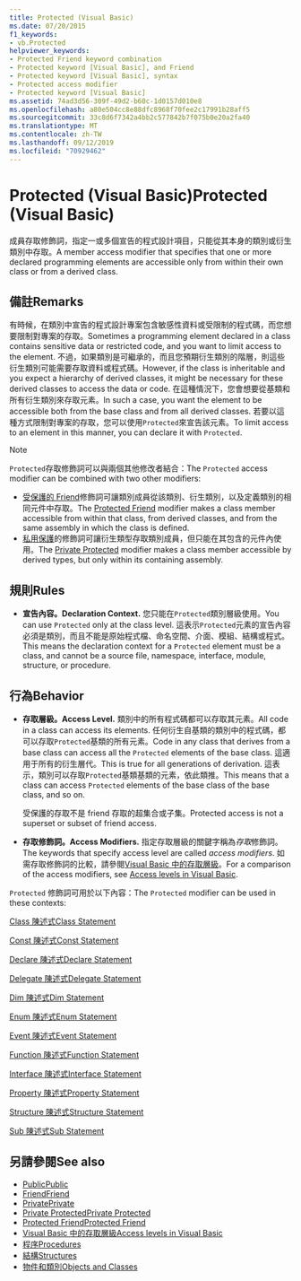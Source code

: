 ```yaml
---
title: Protected (Visual Basic)
ms.date: 07/20/2015
f1_keywords:
- vb.Protected
helpviewer_keywords:
- Protected Friend keyword combination
- Protected keyword [Visual Basic], and Friend
- Protected keyword [Visual Basic], syntax
- Protected access modifier
- Protected keyword [Visual Basic]
ms.assetid: 74ad3d56-309f-49d2-b60c-1d0157d010e8
ms.openlocfilehash: a80e504cc8e88dfc8968f70fee2c17991b28aff5
ms.sourcegitcommit: 33c8d6f7342a4bb2c577842b7f075b0e20a2fa40
ms.translationtype: MT
ms.contentlocale: zh-TW
ms.lasthandoff: 09/12/2019
ms.locfileid: "70929462"
---
```

# <a name="protected-visual-basic"></a><span data-ttu-id="18a4d-102">Protected (Visual Basic)</span><span class="sxs-lookup"><span data-stu-id="18a4d-102">Protected (Visual Basic)</span></span>
<span data-ttu-id="18a4d-103">成員存取修飾詞，指定一或多個宣告的程式設計項目，只能從其本身的類別或衍生類別中存取。</span><span class="sxs-lookup"><span data-stu-id="18a4d-103">A member access modifier that specifies that one or more declared programming elements are accessible only from within their own class or from a derived class.</span></span>  
  
## <a name="remarks"></a><span data-ttu-id="18a4d-104">備註</span><span class="sxs-lookup"><span data-stu-id="18a4d-104">Remarks</span></span>  
 <span data-ttu-id="18a4d-105">有時候，在類別中宣告的程式設計專案包含敏感性資料或受限制的程式碼，而您想要限制對專案的存取。</span><span class="sxs-lookup"><span data-stu-id="18a4d-105">Sometimes a programming element declared in a class contains sensitive data or restricted code, and you want to limit access to the element.</span></span> <span data-ttu-id="18a4d-106">不過，如果類別是可繼承的，而且您預期衍生類別的階層，則這些衍生類別可能需要存取資料或程式碼。</span><span class="sxs-lookup"><span data-stu-id="18a4d-106">However, if the class is inheritable and you expect a hierarchy of derived classes, it might be necessary for these derived classes to access the data or code.</span></span> <span data-ttu-id="18a4d-107">在這種情況下，您會想要從基類和所有衍生類別來存取元素。</span><span class="sxs-lookup"><span data-stu-id="18a4d-107">In such a case, you want the element to be accessible both from the base class and from all derived classes.</span></span> <span data-ttu-id="18a4d-108">若要以這種方式限制對專案的存取，您可以使用`Protected`來宣告該元素。</span><span class="sxs-lookup"><span data-stu-id="18a4d-108">To limit access to an element in this manner, you can declare it with `Protected`.</span></span>  

> [!NOTE]
> <span data-ttu-id="18a4d-109">`Protected`存取修飾詞可以與兩個其他修改者結合：</span><span class="sxs-lookup"><span data-stu-id="18a4d-109">The `Protected` access modifier can be combined with two other modifiers:</span></span>
>
> - <span data-ttu-id="18a4d-110">[受保護的 Friend](protected-friend.md)修飾詞可讓類別成員從該類別、衍生類別，以及定義類別的相同元件中存取。</span><span class="sxs-lookup"><span data-stu-id="18a4d-110">The [Protected Friend](protected-friend.md) modifier makes a class member accessible from within that class, from derived classes, and from the same assembly in which the class is defined.</span></span> 
> - <span data-ttu-id="18a4d-111">[私用保護](private-protected.md)的修飾詞可讓衍生類型存取類別成員，但只能在其包含的元件內使用。</span><span class="sxs-lookup"><span data-stu-id="18a4d-111">The [Private Protected](private-protected.md) modifier makes a class member accessible by derived types, but only within its containing assembly.</span></span>
  
## <a name="rules"></a><span data-ttu-id="18a4d-112">規則</span><span class="sxs-lookup"><span data-stu-id="18a4d-112">Rules</span></span>  
  
- <span data-ttu-id="18a4d-113">**宣告內容。**</span><span class="sxs-lookup"><span data-stu-id="18a4d-113">**Declaration Context.**</span></span> <span data-ttu-id="18a4d-114">您只能在`Protected`類別層級使用。</span><span class="sxs-lookup"><span data-stu-id="18a4d-114">You can use `Protected` only at the class level.</span></span> <span data-ttu-id="18a4d-115">這表示`Protected`元素的宣告內容必須是類別，而且不能是原始程式檔、命名空間、介面、模組、結構或程式。</span><span class="sxs-lookup"><span data-stu-id="18a4d-115">This means the declaration context for a `Protected` element must be a class, and cannot be a source file, namespace, interface, module, structure, or procedure.</span></span>  

## <a name="behavior"></a><span data-ttu-id="18a4d-116">行為</span><span class="sxs-lookup"><span data-stu-id="18a4d-116">Behavior</span></span>  
  
- <span data-ttu-id="18a4d-117">**存取層級。**</span><span class="sxs-lookup"><span data-stu-id="18a4d-117">**Access Level.**</span></span> <span data-ttu-id="18a4d-118">類別中的所有程式碼都可以存取其元素。</span><span class="sxs-lookup"><span data-stu-id="18a4d-118">All code in a class can access its elements.</span></span> <span data-ttu-id="18a4d-119">任何衍生自基類的類別中的程式碼，都可以存取`Protected`基類的所有元素。</span><span class="sxs-lookup"><span data-stu-id="18a4d-119">Code in any class that derives from a base class can access all the `Protected` elements of the base class.</span></span> <span data-ttu-id="18a4d-120">這適用于所有的衍生層代。</span><span class="sxs-lookup"><span data-stu-id="18a4d-120">This is true for all generations of derivation.</span></span> <span data-ttu-id="18a4d-121">這表示，類別可以存取`Protected`基類基類的元素，依此類推。</span><span class="sxs-lookup"><span data-stu-id="18a4d-121">This means that a class can access `Protected` elements of the base class of the base class, and so on.</span></span>  
  
     <span data-ttu-id="18a4d-122">受保護的存取不是 friend 存取的超集合或子集。</span><span class="sxs-lookup"><span data-stu-id="18a4d-122">Protected access is not a superset or subset of friend access.</span></span>  
  
- <span data-ttu-id="18a4d-123">**存取修飾詞。**</span><span class="sxs-lookup"><span data-stu-id="18a4d-123">**Access Modifiers.**</span></span> <span data-ttu-id="18a4d-124">指定存取層級的關鍵字稱為*存取*修飾詞。</span><span class="sxs-lookup"><span data-stu-id="18a4d-124">The keywords that specify access level are called *access modifiers*.</span></span> <span data-ttu-id="18a4d-125">如需存取修飾詞的比較，請參閱[Visual Basic 中的存取層級](../../../visual-basic/programming-guide/language-features/declared-elements/access-levels.md)。</span><span class="sxs-lookup"><span data-stu-id="18a4d-125">For a comparison of the access modifiers, see [Access levels in Visual Basic](../../../visual-basic/programming-guide/language-features/declared-elements/access-levels.md).</span></span>  
  
 <span data-ttu-id="18a4d-126">`Protected` 修飾詞可用於以下內容：</span><span class="sxs-lookup"><span data-stu-id="18a4d-126">The `Protected` modifier can be used in these contexts:</span></span>  
  
 [<span data-ttu-id="18a4d-127">Class 陳述式</span><span class="sxs-lookup"><span data-stu-id="18a4d-127">Class Statement</span></span>](../../../visual-basic/language-reference/statements/class-statement.md)  
  
 [<span data-ttu-id="18a4d-128">Const 陳述式</span><span class="sxs-lookup"><span data-stu-id="18a4d-128">Const Statement</span></span>](../../../visual-basic/language-reference/statements/const-statement.md)  
  
 [<span data-ttu-id="18a4d-129">Declare 陳述式</span><span class="sxs-lookup"><span data-stu-id="18a4d-129">Declare Statement</span></span>](../../../visual-basic/language-reference/statements/declare-statement.md)  
  
 [<span data-ttu-id="18a4d-130">Delegate 陳述式</span><span class="sxs-lookup"><span data-stu-id="18a4d-130">Delegate Statement</span></span>](../../../visual-basic/language-reference/statements/delegate-statement.md)  
  
 [<span data-ttu-id="18a4d-131">Dim 陳述式</span><span class="sxs-lookup"><span data-stu-id="18a4d-131">Dim Statement</span></span>](../../../visual-basic/language-reference/statements/dim-statement.md)  
  
 [<span data-ttu-id="18a4d-132">Enum 陳述式</span><span class="sxs-lookup"><span data-stu-id="18a4d-132">Enum Statement</span></span>](../../../visual-basic/language-reference/statements/enum-statement.md)  
  
 [<span data-ttu-id="18a4d-133">Event 陳述式</span><span class="sxs-lookup"><span data-stu-id="18a4d-133">Event Statement</span></span>](../../../visual-basic/language-reference/statements/event-statement.md)  
  
 [<span data-ttu-id="18a4d-134">Function 陳述式</span><span class="sxs-lookup"><span data-stu-id="18a4d-134">Function Statement</span></span>](../../../visual-basic/language-reference/statements/function-statement.md)  
  
 [<span data-ttu-id="18a4d-135">Interface 陳述式</span><span class="sxs-lookup"><span data-stu-id="18a4d-135">Interface Statement</span></span>](../../../visual-basic/language-reference/statements/interface-statement.md)  
  
 [<span data-ttu-id="18a4d-136">Property 陳述式</span><span class="sxs-lookup"><span data-stu-id="18a4d-136">Property Statement</span></span>](../../../visual-basic/language-reference/statements/property-statement.md)  
  
 [<span data-ttu-id="18a4d-137">Structure 陳述式</span><span class="sxs-lookup"><span data-stu-id="18a4d-137">Structure Statement</span></span>](../../../visual-basic/language-reference/statements/structure-statement.md)  
  
 [<span data-ttu-id="18a4d-138">Sub 陳述式</span><span class="sxs-lookup"><span data-stu-id="18a4d-138">Sub Statement</span></span>](../../../visual-basic/language-reference/statements/sub-statement.md)  
  
## <a name="see-also"></a><span data-ttu-id="18a4d-139">另請參閱</span><span class="sxs-lookup"><span data-stu-id="18a4d-139">See also</span></span>

- [<span data-ttu-id="18a4d-140">Public</span><span class="sxs-lookup"><span data-stu-id="18a4d-140">Public</span></span>](../../../visual-basic/language-reference/modifiers/public.md)
- [<span data-ttu-id="18a4d-141">Friend</span><span class="sxs-lookup"><span data-stu-id="18a4d-141">Friend</span></span>](../../../visual-basic/language-reference/modifiers/friend.md)
- [<span data-ttu-id="18a4d-142">Private</span><span class="sxs-lookup"><span data-stu-id="18a4d-142">Private</span></span>](../../../visual-basic/language-reference/modifiers/private.md)
- [<span data-ttu-id="18a4d-143">Private Protected</span><span class="sxs-lookup"><span data-stu-id="18a4d-143">Private Protected</span></span>](private-protected.md)
- [<span data-ttu-id="18a4d-144">Protected Friend</span><span class="sxs-lookup"><span data-stu-id="18a4d-144">Protected Friend</span></span>](protected-friend.md)
- [<span data-ttu-id="18a4d-145">Visual Basic 中的存取層級</span><span class="sxs-lookup"><span data-stu-id="18a4d-145">Access levels in Visual Basic</span></span>](../../../visual-basic/programming-guide/language-features/declared-elements/access-levels.md)
- [<span data-ttu-id="18a4d-146">程序</span><span class="sxs-lookup"><span data-stu-id="18a4d-146">Procedures</span></span>](../../../visual-basic/programming-guide/language-features/procedures/index.md)
- [<span data-ttu-id="18a4d-147">結構</span><span class="sxs-lookup"><span data-stu-id="18a4d-147">Structures</span></span>](../../../visual-basic/programming-guide/language-features/data-types/structures.md)
- [<span data-ttu-id="18a4d-148">物件和類別</span><span class="sxs-lookup"><span data-stu-id="18a4d-148">Objects and Classes</span></span>](../../../visual-basic/programming-guide/language-features/objects-and-classes/index.md)
